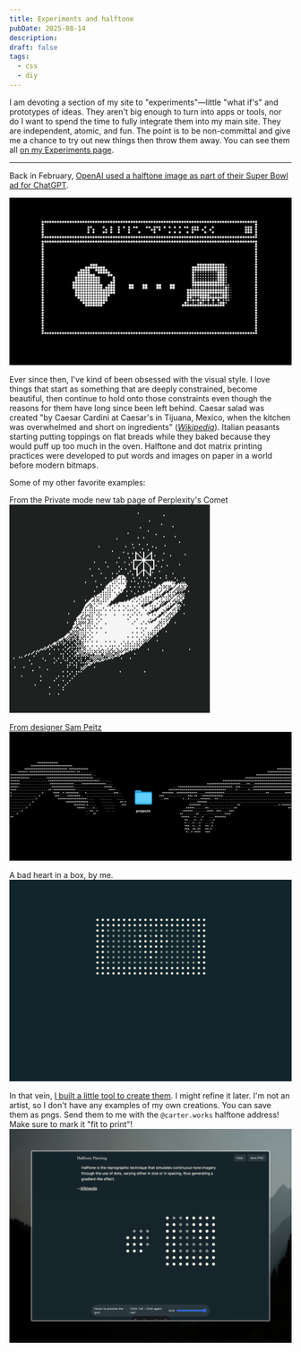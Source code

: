 ```yaml
---
title: Experiments and halftone
pubDate: 2025-08-14
description:
draft: false
tags:
  - css
  - diy
---
```


I am devoting a section of my site to "experiments"—little "what if's" and prototypes of ideas. They aren't big enough to turn into apps or tools, nor do I want to spend the time to fully integrate them into my main site. They are independent, atomic, and fun. The point is to be non-committal and give me a chance to try out new things then throw them away. You can see them all [on my Experiments page](/experiements).

---

Back in February, [OpenAI used a halftone image as part of their Super Bowl ad for ChatGPT](https://youtu.be/kIhb5pEo_j0?si=ExVY5auwqqLK2Lze).

![A retro image of a globe, connected via dotted line, to an old computer, evoking feelings of the internet and retro computing](./assets/openai-halftone-internet-dots.png)

Ever since then, I've kind of been obsessed with the visual style. I love things that start as something that are deeply constrained, become beautiful, then continue to hold onto those constraints even though the reasons for them have long since been left behind. Caesar salad was created "by Caesar Cardini at Caesar's in Tijuana, Mexico, when the kitchen was overwhelmed and short on ingredients" (<cite>[Wikipedia](https://en.wikipedia.org/wiki/Caesar_salad)</cite>). Italian peasants starting putting toppings on flat breads while they baked because they would puff up too much in the oven. Halftone and dot matrix printing practices were developed to put words and images on paper in a world before modern bitmaps.

Some of my other favorite examples:

From the Private mode new tab page of Perplexity's Comet
![A halftone image of a hand, holding the Perplexity logo into the air](./assets/perplexity.png)

[From designer Sam Peitz](https://x.com/samdape/status/1859945404806451494/photo/1)
![A halftone image of two hands, reaching towards each other. A blue folder labelled "projects" lies between them. It is modeled after Michelangelo's "Creation of Adam" painting from the Sistine Chapel ceiling.](./assets/samdape-the-creation-of-projects.png)

A bad heart in a box, by me.
![a heart in a box](./assets/Halftone%20Painting%20Aug%2014%202025.png)

In that vein, [I built a little tool to create them](/experiments/halftone-painting). I might refine it later. I'm not an artist, so I don't have any examples of my own creations. You can save them as pngs. Send them to me with the `@carter.works` halftone address! Make sure to mark it "fit to print"!
[![A screenshot of a webpage for creating halftone images](./assets/halftone-painting-app.jpeg)](/experiments/halftone-painting)
